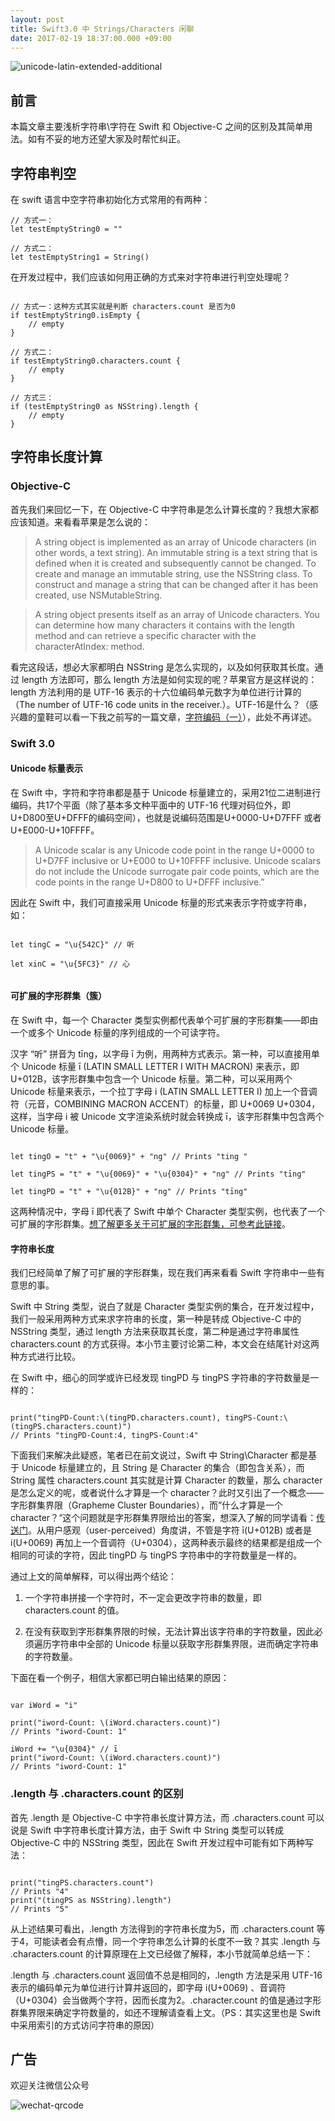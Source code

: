 ```yaml
---
layout: post
title: Swift3.0 中 Strings/Characters 闲聊
date: 2017-02-19 18:37:00.000 +09:00
---
```


![unicode-latin-extended-additional](/assets/images/2017/unicode-latin-extended-additional.png)

## 前言 

本篇文章主要浅析字符串\字符在 Swift 和 Objective-C 之间的区别及其简单用法。如有不妥的地方还望大家及时帮忙纠正。

## 字符串判空

在 swift 语言中空字符串初始化方式常用的有两种：

```
// 方式一：
let testEmptyString0 = ""

// 方式二：
let testEmptyString1 = String()

```

在开发过程中，我们应该如何用正确的方式来对字符串进行判空处理呢？

```

// 方式一：这种方式其实就是判断 characters.count 是否为0
if testEmptyString0.isEmpty {
    // empty
}

// 方式二：
if testEmptyString0.characters.count {
    // empty
}

// 方式三：
if (testEmptyString0 as NSString).length {
    // empty
}

```

## 字符串长度计算

### Objective-C

首先我们来回忆一下，在 Objective-C 中字符串是怎么计算长度的？我想大家都应该知道。来看看苹果是怎么说的：

> A string object is implemented as an array of Unicode characters (in other words, a text string). An immutable string is a text string that is defined when it is created and subsequently cannot be changed. To create and manage an immutable string, use the NSString class. To construct and manage a string that can be changed after it has been created, use NSMutableString.

> A string object presents itself as an array of Unicode characters. You can determine how many characters it contains with the length method and can retrieve a specific character with the characterAtIndex: method. 


看完这段话，想必大家都明白 NSString 是怎么实现的，以及如何获取其长度。通过 length 方法即可，那么 length 方法是如何实现的呢？苹果官方是这样说的：length 方法利用的是 UTF-16 表示的十六位编码单元数字为单位进行计算的（The number of UTF-16 code units in the receiver.）。UTF-16是什么？（感兴趣的童鞋可以看一下我之前写的一篇文章，[字符编码（一）](https://tingxins.com/2017/01/character-encoding-01/)），此处不再详述。

### Swift 3.0

#### Unicode 标量表示

在 Swift 中，字符和字符串都是基于 Unicode 标量建立的，采用21位二进制进行编码，共17个平面（除了基本多文种平面中的 UTF-16 代理对码位外，即U+D800至U+DFFF的编码空间），也就是说编码范围是U+0000-U+D7FFF 或者 U+E000-U+10FFFF。

> A Unicode scalar is any Unicode code point in the range U+0000 to U+D7FF inclusive or U+E000 to U+10FFFF inclusive. Unicode scalars do not include the Unicode surrogate pair code points, which are the code points in the range U+D800 to U+DFFF inclusive.”

因此在 Swift 中，我们可直接采用 Unicode 标量的形式来表示字符或字符串，如：

```

let tingC = "\u{542C}" // 听

let xinC = "\u{5FC3}" // 心
 
```

#### 可扩展的字形群集（簇）
 
在 Swift 中，每一个 Character 类型实例都代表单个可扩展的字形群集——即由一个或多个 Unicode 标量的序列组成的一个可读字符。

汉字 “听” 拼音为 tīng，以字母 ī 为例，用两种方式表示。第一种，可以直接用单个 Unicode 标量 ī (LATIN SMALL LETTER I WITH MACRON) 来表示，即 U+012B，该字形群集中包含一个 Unicode 标量。第二种，可以采用两个 Unicode 标量来表示，一个拉丁字母 i (LATIN SMALL LETTER I) 加上一个音调符（元音，COMBINING MACRON ACCENT）的标量，即 U+0069 U+0304，这样，当字母 i 被 Unicode 文字渲染系统时就会转换成 ī，该字形群集中包含两个 Unicode 标量。

```

let tingO = "t" + "\u{0069}" + "ng" // Prints "ting "

let tingPS = "t" + "\u{0069}" + "\u{0304}" + "ng" // Prints "tīng"

let tingPD = "t" + "\u{012B}" + "ng" // Prints "tīng"

```

这两种情况中，字母 ī 即代表了 Swift 中单个 Character 类型实例，也代表了一个可扩展的字形群集。[想了解更多关于可扩展的字形群集，可参考此链接](http://unicode.org/reports/tr29/#Default_Grapheme_Cluster_Table)。

#### 字符串长度

我们已经简单了解了可扩展的字形群集，现在我们再来看看 Swift 字符串中一些有意思的事。

Swift 中 String 类型，说白了就是 Character 类型实例的集合，在开发过程中，我们一般采用两种方式来求字符串的长度，第一种是转成 Objective-C 中的 NSString 类型，通过 length 方法来获取其长度，第二种是通过字符串属性 characters.count 的方式获得。本小节主要讨论第二种，本文会在结尾针对这两种方式进行比较。

在 Swift 中，细心的同学或许已经发现 tingPD 与 tingPS 字符串的字符数量是一样的：

```

print("tingPD-Count:\(tingPD.characters.count), tingPS-Count:\(tingPS.characters.count)") 
// Prints "tingPD-Count:4, tingPS-Count:4"

```

下面我们来解决此疑惑，笔者已在前文说过，Swift 中 String\Character 都是基于 Unicode 标量建立的，且 String 是 Character 的集合（即包含关系），而 String 属性 characters.count 其实就是计算 Character 的数量，那么 character 是怎么定义的呢，或者说什么才算是一个 character？此时又引出了一个概念——字形群集界限（Grapheme Cluster Boundaries），而”什么才算是一个 character？“这个问题就是字形群集界限给出的答案，想深入了解的同学请看：[传送门](http://unicode.org/reports/tr29/#Grapheme_Cluster_Boundaries)。从用户感观（user-perceived）角度讲，不管是字符 ī(U+012B) 或者是 i(U+0069) 再加上一个音调符（U+0304），这两种表示最终的结果都是组成一个相同的可读的字符，因此 tingPD 与 tingPS 字符串中的字符数量是一样的。

通过上文的简单解释，可以得出两个结论：

1. 一个字符串拼接一个字符时，不一定会更改字符串的数量，即 characters.count 的值。

2. 在没有获取到字形群集界限的时候，无法计算出该字符串的字符数量，因此必须遍历字符串中全部的 Unicode 标量以获取字形群集界限，进而确定字符串的字符数量。

下面在看一个例子，相信大家都已明白输出结果的原因：

```

var iWord = "i"

print("iword-Count: \(iWord.characters.count)")
// Prints "iword-Count: 1"

iWord += "\u{0304}" // ī
print("iword-Count: \(iWord.characters.count)")
// Prints "iword-Count: 1"

```

### .length 与 .characters.count 的区别

首先 .length 是 Objective-C 中字符串长度计算方法，而 .characters.count 可以说是 Swift 中字符串长度计算方法，由于 Swift 中 String 类型可以转成 Objective-C 中的 NSString 类型，因此在 Swift 开发过程中可能有如下两种写法：

```

print("tingPS.characters.count")
// Prints "4"
print("(tingPS as NSString).length")
// Prints "5"

```

从上述结果可看出，.length 方法得到的字符串长度为5，而 .characters.count 等于4，可能读者会有点懵，同一个字符串怎么计算的长度不一致？其实 .length 与 .characters.count 的计算原理在上文已经做了解释，本小节就简单总结一下：

.length 与 .characters.count 返回值不总是相同的，.length 方法是采用 UTF-16 表示的编码单元为单位进行计算并返回的，即字母 i(U+0069) 、音调符（U+0304）会当做两个字符，因而长度为2。.character.count 的值是通过字形群集界限来确定字符数量的，如还不理解请查看上文。（PS：其实这里也是 Swift 中采用索引的方式访问字符串的原因）

## 广告

欢迎关注微信公众号

![wechat-qrcode](http://image.tingxins.cn/adv/wechat-qrcode.jpg)


